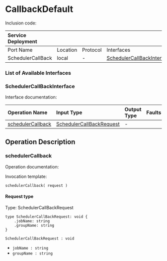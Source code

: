 <!-- cSpell:disable -->
<!-- markdownlint-disable -->
<!-- editorconfig-checker-disable -->

# CallbackDefault

Inclusion code: 

| Service Deployment |          |          |                                                                              |
|:-------------------|:---------|:---------|:-----------------------------------------------------------------------------|
| Port Name          | Location | Protocol | Interfaces                                                                   |
| SchedulerCallBack  | local    | -        | [SchedulerCallBackInterface](callback_default.md#SchedulerCallBackInterface) |

### List of Available Interfaces

### SchedulerCallBackInterface <a id="SchedulerCallBackInterface"></a>

Interface documentation:

| Operation Name                                             | Input Type                                                               | Output Type | Faults |
|:-----------------------------------------------------------|:-------------------------------------------------------------------------|:------------|:-------|
| [schedulerCallback](callback_default.md#schedulerCallback) | [SchedulerCallBackRequest](callback_default.md#SchedulerCallBackRequest) | -           |        |

## Operation Description

### schedulerCallback <a id="schedulerCallback"></a>

Operation documentation:

Invocation template:

```jolie
schedulerCallback( request )
```

#### Request type <a id="SchedulerCallBackRequest"></a>

Type: SchedulerCallBackRequest

```jolie
type SchedulerCallBackRequest: void {
    .jobName: string
    .groupName: string
}
```

`SchedulerCallBackRequest : void`

* `jobName : string`
* `groupName : string`

